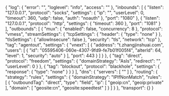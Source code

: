 {
  "log": {
    "error": "",
    "loglevel": "info",
    "access": ""
  },
  "inbounds": [
    {
      "listen": "127.0.0.1",
      "protocol": "socks",
      "settings": {
        "ip": "",
        "userLevel": 0,
        "timeout": 360,
        "udp": false,
        "auth": "noauth"
      },
      "port": "1080"
    },
    {
      "listen": "127.0.0.1",
      "protocol": "http",
      "settings": {
        "timeout": 360
      },
      "port": "1081"
    }
  ],
  "outbounds": [
    {
      "mux": {
        "enabled": false,
        "concurrency": 8
      },
      "protocol": "vmess",
      "streamSettings": {
        "tcpSettings": {
          "header": {
            "type": "none"
          }
        },
        "tlsSettings": {
          "allowInsecure": false
        },
        "security": "tls",
        "network": "tcp"
      },
      "tag": "agentout",
      "settings": {
        "vnext": [
          {
            "address": "t.zhangjinshuai.com",
            "users": [
              {
                "id": "05595406-060e-4307-9fd9-fe7b01f005f4",
                "alterId": 64,
                "level": 1,
                "security": "auto"
              }
            ],
            "port": 443
          }
        ]
      }
    },
    {
      "tag": "direct",
      "protocol": "freedom",
      "settings": {
        "domainStrategy": "AsIs",
        "redirect": "",
        "userLevel": 0
      }
    },
    {
      "tag": "blockout",
      "protocol": "blackhole",
      "settings": {
        "response": {
          "type": "none"
        }
      }
    }
  ],
  "dns": {
    "servers": [
      ""
    ]
  },
  "routing": {
    "strategy": "rules",
    "settings": {
      "domainStrategy": "IPIfNonMatch",
      "rules": [
        {
          "outboundTag": "direct",
          "type": "field",
          "ip": [
            "geoip:cn",
            "geoip:private"
          ],
          "domain": [
            "geosite:cn",
            "geosite:speedtest"
          ]
        }
      ]
    }
  },
  "transport": {}
}

